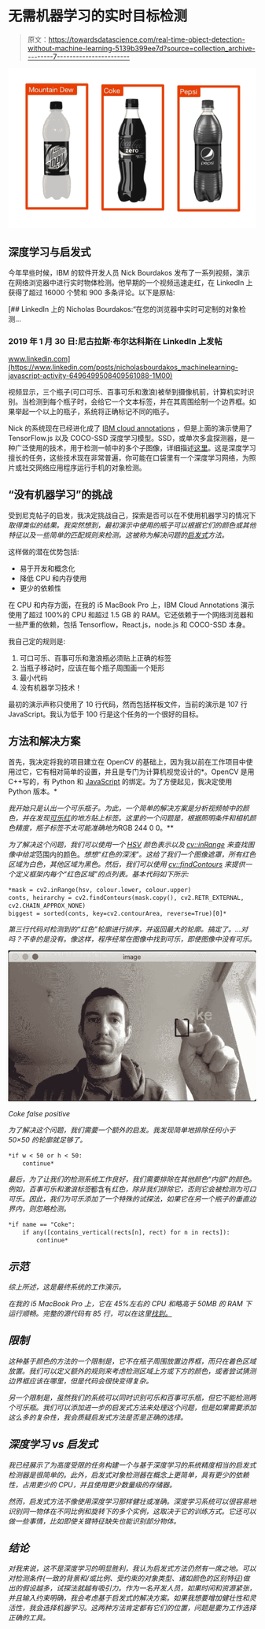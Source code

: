 # 无需机器学习的实时目标检测

> 原文：<https://towardsdatascience.com/real-time-object-detection-without-machine-learning-5139b399ee7d?source=collection_archive---------7----------------------->

![](img/680c586f57a6174b0bc7c1006e035cb1.png)

## 深度学习与启发式

今年早些时候，IBM 的软件开发人员 Nick Bourdakos 发布了一系列视频，演示在网络浏览器中进行实时物体检测。他早期的一个视频迅速走红，在 LinkedIn 上获得了超过 16000 个赞和 900 多条评论。以下是原帖:

[](https://www.linkedin.com/posts/nicholasbourdakos_machinelearning-javascript-activity-6496499508409561088-1M00) [## LinkedIn 上的 Nicholas Bourdakos:“在您的浏览器中实时可定制的对象检测…

### 2019 年 1 月 30 日:尼古拉斯·布尔达科斯在 LinkedIn 上发帖

www.linkedin.com](https://www.linkedin.com/posts/nicholasbourdakos_machinelearning-javascript-activity-6496499508409561088-1M00) 

视频显示，三个瓶子(可口可乐、百事可乐和激浪)被举到摄像机前，计算机实时识别。当检测到每个瓶子时，会给它一个文本标签，并在其周围绘制一个边界框。如果举起一个以上的瓶子，系统将正确标记不同的瓶子。

Nick 的系统现在已经进化成了 [IBM cloud annotations](https://cloud.annotations.ai) ，但是上面的演示使用了 TensorFlow.js 以及 COCO-SSD 深度学习模型。SSD，或单次多盒探测器，是一种广泛使用的技术，用于检测一帧中的多个子图像，详细描述[这里](/understanding-ssd-multibox-real-time-object-detection-in-deep-learning-495ef744fab)。这是深度学习擅长的任务，这些技术现在非常普遍，你可能在口袋里有一个深度学习网络，为照片或社交网络应用程序运行手机的对象检测。

## “没有机器学习”的挑战

受到尼克帖子的启发，我决定挑战自己，探索是否可以在不使用机器学习的情况下*取得类似的结果。我突然想到，最初演示中使用的瓶子可以根据它们的颜色或其他特征以及一些简单的匹配规则来检测。这被称为解决问题的[启发式](https://en.wikipedia.org/wiki/Heuristic)方法。*

这样做的潜在优势包括:

*   易于开发和概念化
*   降低 CPU 和内存使用
*   更少的依赖性

在 CPU 和内存方面，在我的 i5 MacBook Pro 上，IBM Cloud Annotations 演示使用了超过 100%的 CPU 和超过 1.5 GB 的 RAM。它还依赖于一个网络浏览器和一些严重的依赖，包括 Tensorflow，React.js，node.js 和 COCO-SSD 本身。

我自己定的规则是:

1.  可口可乐、百事可乐和激浪瓶必须贴上正确的标签
2.  当瓶子移动时，应该在每个瓶子周围画一个矩形
3.  最小代码
4.  没有机器学习技术！

最初的演示声称只使用了 10 行代码，然而包括样板文件，当前的演示是 107 行 JavaScript。我认为低于 100 行是这个任务的一个很好的目标。

## 方法和解决方案

首先，我决定将我的项目建立在 OpenCV 的基础上，因为我以前在工作项目中使用过它，它有相对简单的设置，并且是专门为计算机视觉设计的*。OpenCV 是用 C++写的，有 Python 和 [JavaScript](https://docs.opencv.org/3.4/d5/d10/tutorial_js_root.html) 的绑定。为了方便起见，我决定使用 Python 版本。*

*我开始只是认出一个可乐瓶子。为此，一个简单的解决方案是分析视频帧中的颜色，并在发现[可乐红](https://usbrandcolors.com/coca-cola-colors/)的地方贴上标签。这里的一个问题是，根据照明条件和相机颜色精度，瓶子标签不太可能准确地为*RGB 244 0 0。**

*为了解决这个问题，我们可以使用一个 [HSV](https://en.wikipedia.org/wiki/HSL_and_HSV) 颜色表示以及 [cv::inRange](https://docs.opencv.org/trunk/d2/de8/group__core__array.html#ga48af0ab51e36436c5d04340e036ce981) 来查找图像中给定*范围内的颜色。*想想“红色的深浅”。这给了我们一个图像遮罩，所有红色区域为白色，其他区域为黑色。然后，我们可以使用 [cv::findContours](https://docs.opencv.org/3.4/d3/dc0/group__imgproc__shape.html#ga17ed9f5d79ae97bd4c7cf18403e1689a) 来提供一个定义框架内每个“红色区域”的点列表。基本代码如下所示:*

```
*mask = cv2.inRange(hsv, colour.lower, colour.upper)
conts, heirarchy = cv2.findContours(mask.copy(), cv2.RETR_EXTERNAL, cv2.CHAIN_APPROX_NONE)
biggest = sorted(conts, key=cv2.contourArea, reverse=True)[0]*
```

*第三行代码对检测到的“红色”轮廓进行排序，并返回最大的轮廓。搞定了。…对吗？不幸的是没有。像这样，程序经常在图像中找到可乐，即使图像中没有可乐。*

*![](img/ac46b38c02c4090f0caa0e82953ed5b9.png)*

*Coke false positive*

*为了解决这个问题，我们需要一个额外的启发。我发现简单地排除任何小于 50×50 的轮廓就足够了。*

```
*if w < 50 or h < 50:
    continue*
```

*最后，为了让我们的检测系统工作良好，我们需要排除在其他颜色“内部”的颜色。例如，百事可乐和激浪标签*都含有*红色，除非我们排除它，否则它会被检测为可口可乐。因此，我们为可乐添加了一个特殊的试探法，如果它在另一个瓶子的垂直边界内，则忽略检测。*

```
*if name == "Coke":
    if any([contains_vertical(rects[n], rect) for n in rects]):
        continue*
```

## *示范*

*综上所述，这是最终系统的工作演示。*

*在我的 i5 MacBook Pro 上，它在 45%左右的 CPU 和略高于 50MB 的 RAM 下运行顺畅。完整的源代码有 85 行，可以在这里[找到。](https://github.com/jamiebullock/heuristic-bottle-detection)*

## *限制*

*这种基于颜色的方法的一个限制是，它不在瓶子周围放置边界框，而只在着色区域放置。我们可以定义额外的规则来考虑检测区域上方或下方的颜色，或者尝试猜测边界框应该在哪里，但是代码会很快变得复杂。*

*另一个限制是，虽然我们的系统可以同时识别可乐和百事可乐瓶，但它不能检测两个可乐瓶。我们可以添加进一步的启发式方法来处理这个问题，但是如果需要添加这么多的复杂性，我会质疑启发式方法是否是正确的选择。*

## *深度学习 vs 启发式*

*我已经展示了为高度受限的任务构建一个与基于深度学习的系统精度相当的启发式检测器是很简单的。此外，启发式对象检测器在概念上更简单，具有更少的依赖性，占用更少的 CPU，并且使用更少数量级的存储器。*

*然而，启发式方法不像使用深度学习那样健壮或准确。深度学习系统可以很容易地识别同一物体在不同比例和旋转下的多个实例，这取决于它的训练方式。它还可以做一些事情，比如即使关键特征缺失也能识别部分物体。*

## *结论*

*对我来说，这不是深度学习的明显胜利，我认为启发式方法仍然有一席之地。可以对检测条件(一致的背景和/或比例、受约束的对象类型、诸如颜色的区别特征)做出的假设越多，试探法就越有吸引力。作为一名开发人员，如果时间和资源紧张，并且输入约束明确，我会考虑基于启发式的解决方案。如果我想要增加健壮性和灵活性，我会选择机器学习。这两种方法肯定都有它们的位置，问题是要为工作选择正确的工具。*